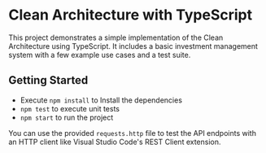 # Clean Architecture with TypeScript

This project demonstrates a simple implementation of the Clean Architecture using TypeScript. It includes a basic investment management system with a few example use cases and a test suite.

## Getting Started

* Execute `npm install` to Install the dependencies
* `npm test` to execute unit tests
* `npm start` to run the project


You can use the provided `requests.http` file to test the API endpoints with an HTTP client like Visual Studio Code's REST Client extension.